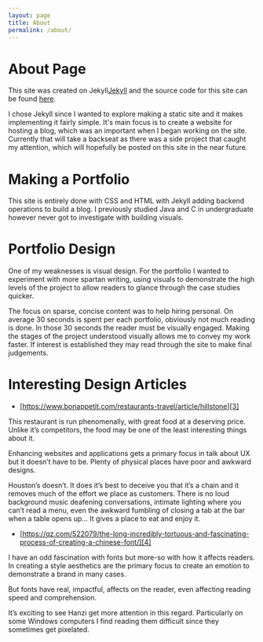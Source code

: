 ```yaml
---
layout: page
title: About
permalink: /about/
---
```


  <link rel="stylesheet" href="CSS/style.css">


# About Page

This site was created on Jekyll[Jekyll][1] and the source code for this site can be found [here][2].

I chose Jekyll since I wanted to explore making a static site and it makes implementing it fairly simple. It's main focus is to create a website for hosting a blog, which was an important when I began working on the site. Currently that will take a backseat as there was a side project that caught my attention, which will hopefully be posted on this site in the near future.

# Making a Portfolio

This site is entirely done with CSS and HTML with Jekyll adding backend operations to build a blog. I previously studied Java and C in undergraduate however never got to investigate with building visuals.

# Portfolio Design

One of my weaknesses is visual design. For the portfolio I wanted to experiment with more spartan writing, using visuals to demonstrate the high levels of the project to allow readers to glance through the case studies quicker.

The focus on sparse, concise content was to help hiring personal. On average 30 seconds is spent per each portfolio, obviously not much reading is done. In those 30 seconds the reader must be visually engaged. Making the stages of the project understood visually allows me to convey my work faster. If interest is established they may read through the site to make final judgements.

# Interesting Design Articles

- [https://www.bonappetit.com/restaurants-travel/article/hillstone][3]

This restaurant is run phenomenally, with great food at a deserving price. Unlike it’s competitors, the food may be one of the least interesting things about it.

Enhancing websites and applications gets a primary focus in talk about UX but it doesn’t have to be. Plenty of physical places have poor and awkward designs. 

Houston’s doesn’t. It does it’s best to deceive you that it’s a chain and it removes much of the effort we place as customers. There is no loud background music deafening conversations, intimate lighting where you can’t read a menu, even the awkward fumbling of closing a tab at the bar when a table opens up… It gives a place to eat and enjoy it.

- [https://qz.com/522079/the-long-incredibly-tortuous-and-fascinating-process-of-creating-a-chinese-font/][4]  

I have an odd fascination with fonts but more-so with how it affects readers. In creating a style aesthetics are the primary focus to create an emotion to demonstrate a brand in many cases.

But fonts have real, impactful, affects on the reader, even affecting reading speed and comprehension.

It’s exciting to see Hanzi get more attention in this regard. Particularly on some Windows computers I find reading them difficult since they sometimes get pixelated.


[1]:	https://github.com/jekyll/jekyll
[2]:	https://github.com/prisaki/portfolio
[3]:	https://www.bonappetit.com/restaurants-travel/article/hillstone "Welcome to Hillstone, America's Favorite Restaurant"
[4]:	https://qz.com/522079/the-long-incredibly-tortuous-and-fascinating-process-of-creating-a-chinese-font/ "The long, incredibly tortuous, and fascinating process of creating a Chinese font"
